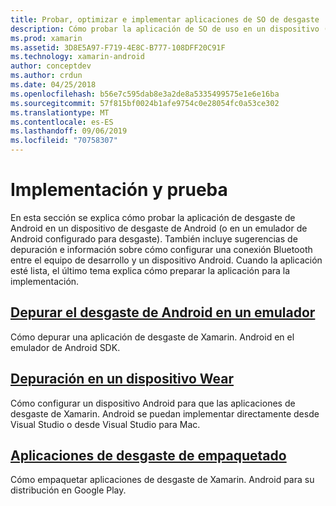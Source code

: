 ```yaml
---
title: Probar, optimizar e implementar aplicaciones de SO de desgaste
description: Cómo probar la aplicación de SO de uso en un dispositivo (o emulador) Android y prepararla para su implementación.
ms.prod: xamarin
ms.assetid: 3D8E5A97-F719-4E8C-B777-108DFF20C91F
ms.technology: xamarin-android
author: conceptdev
ms.author: crdun
ms.date: 04/25/2018
ms.openlocfilehash: b56e7c595dab8e3a2de8a5335499575e1e6e16ba
ms.sourcegitcommit: 57f815bf0024b1afe9754c0e28054fc0a53ce302
ms.translationtype: MT
ms.contentlocale: es-ES
ms.lasthandoff: 09/06/2019
ms.locfileid: "70758307"
---
```

# <a name="deployment-and-testing"></a>Implementación y prueba

En esta sección se explica cómo probar la aplicación de desgaste de Android en un dispositivo de desgaste de Android (o en un emulador de Android configurado para desgaste). También incluye sugerencias de depuración e información sobre cómo configurar una conexión Bluetooth entre el equipo de desarrollo y un dispositivo Android.
Cuando la aplicación esté lista, el último tema explica cómo preparar la aplicación para la implementación.

## <a name="debug-android-wear-on-an-emulatorandroidweardeploy-testdebug-on-emulatormd"></a>[Depurar el desgaste de Android en un emulador](~/android/wear/deploy-test/debug-on-emulator.md)

Cómo depurar una aplicación de desgaste de Xamarin. Android en el emulador de Android SDK.

## <a name="debug-on-a-wear-deviceandroidweardeploy-testdebug-on-devicemd"></a>[Depuración en un dispositivo Wear](~/android/wear/deploy-test/debug-on-device.md)

Cómo configurar un dispositivo Android para que las aplicaciones de desgaste de Xamarin. Android se puedan implementar directamente desde Visual Studio o desde Visual Studio para Mac.

## <a name="packaging-wear-appsandroidweardeploy-testpackagingmd"></a>[Aplicaciones de desgaste de empaquetado](~/android/wear/deploy-test/packaging.md)

Cómo empaquetar aplicaciones de desgaste de Xamarin. Android para su distribución en Google Play.
